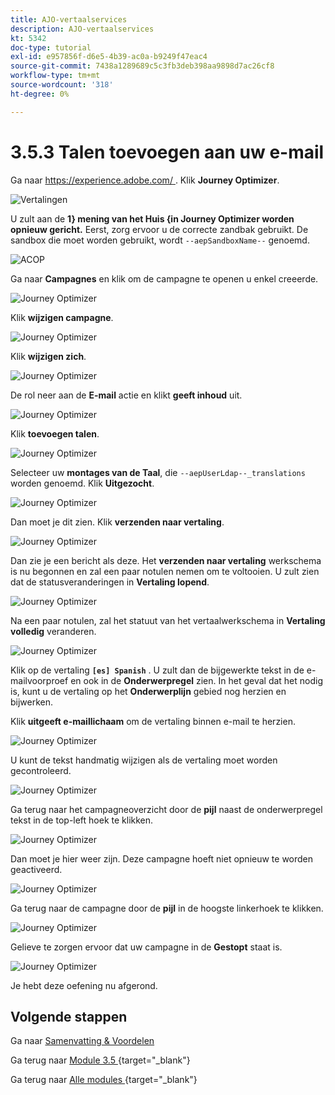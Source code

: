 ```yaml
---
title: AJO-vertaalservices
description: AJO-vertaalservices
kt: 5342
doc-type: tutorial
exl-id: e957856f-d6e5-4b39-ac0a-b9249f47eac4
source-git-commit: 7438a1289689c5c3fb3deb398aa9898d7ac26cf8
workflow-type: tm+mt
source-wordcount: '318'
ht-degree: 0%

---
```


# 3.5.3 Talen toevoegen aan uw e-mail

Ga naar [ https://experience.adobe.com/ ](https://experience.adobe.com/). Klik **Journey Optimizer**.

![ Vertalingen ](./images/ajolp1.png)

U zult aan de **1} mening van het Huis {in Journey Optimizer worden opnieuw gericht.** Eerst, zorg ervoor u de correcte zandbak gebruikt. De sandbox die moet worden gebruikt, wordt `--aepSandboxName--` genoemd.

![ ACOP ](./images/ajolp2.png)

Ga naar **Campagnes** en klik om de campagne te openen u enkel creeerde.

![ Journey Optimizer ](./images/camploc1.png)

Klik **wijzigen campagne**.

![ Journey Optimizer ](./images/camploc2.png)

Klik **wijzigen zich**.

![ Journey Optimizer ](./images/camploc3.png)

De rol neer aan de **E-mail** actie en klikt **geeft inhoud** uit.

![ Journey Optimizer ](./images/camploc4.png)

Klik **toevoegen talen**.

![ Journey Optimizer ](./images/camploc5.png)

Selecteer uw **montages van de Taal**, die `--aepUserLdap--_translations` worden genoemd. Klik **Uitgezocht**.

![ Journey Optimizer ](./images/camplocs1.png)

Dan moet je dit zien. Klik **verzenden naar vertaling**.

![ Journey Optimizer ](./images/camplocs2.png)

Dan zie je een bericht als deze. Het **verzenden naar vertaling** werkschema is nu begonnen en zal een paar notulen nemen om te voltooien.
U zult zien dat de statusveranderingen in **Vertaling lopend**.

![ Journey Optimizer ](./images/camplocs3.png)

Na een paar notulen, zal het statuut van het vertaalwerkschema in **Vertaling volledig** veranderen.

![ Journey Optimizer ](./images/camplocs4.png)

Klik op de vertaling **`[es] Spanish`** . U zult dan de bijgewerkte tekst in de e-mailvoorproef en ook in de **Onderwerpregel** zien.
In het geval dat het nodig is, kunt u de vertaling op het **Onderwerplijn** gebied nog herzien en bijwerken.

Klik **uitgeeft e-maillichaam** om de vertaling binnen e-mail te herzien.

![ Journey Optimizer ](./images/camplocs5.png)

U kunt de tekst handmatig wijzigen als de vertaling moet worden gecontroleerd.

![ Journey Optimizer ](./images/camplocs6.png)

Ga terug naar het campagneoverzicht door de **pijl** naast de onderwerpregel tekst in de top-left hoek te klikken.

![ Journey Optimizer ](./images/camplocs7.png)

Dan moet je hier weer zijn. Deze campagne hoeft niet opnieuw te worden geactiveerd.

![ Journey Optimizer ](./images/camplocs8.png)

Ga terug naar de campagne door de **pijl** in de hoogste linkerhoek te klikken.

![ Journey Optimizer ](./images/camplocs9.png)

Gelieve te zorgen ervoor dat uw campagne in de **Gestopt** staat is.

![ Journey Optimizer ](./images/camplocs10.png)

Je hebt deze oefening nu afgerond.

## Volgende stappen

Ga naar [ Samenvatting &amp; Voordelen ](./summary.md)

Ga terug naar [ Module 3.5 ](./ajotranslationsvcs.md){target="_blank"}

Ga terug naar [ Alle modules ](./../../../overview.md){target="_blank"}
